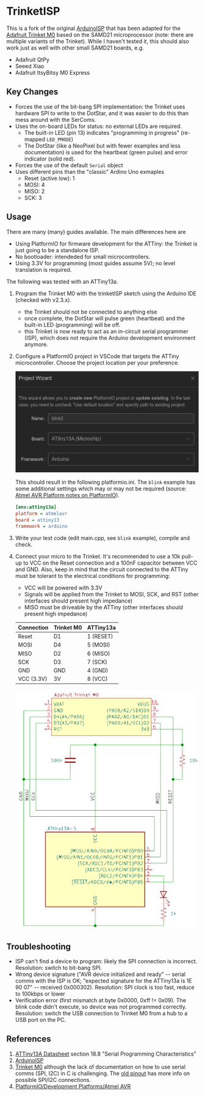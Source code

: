 # TrinketISP

This is a fork of the original [ArduinoISP](https://docs.arduino.cc/built-in-examples/arduino-isp/ArduinoISP/) that has been adapted for the [Adafruit Trinket M0](https://learn.adafruit.com/adafruit-trinket-m0-circuitpython-arduino) based on the SAMD21 microprocessor (note: there are multiple variants of the Trinket). While I haven't tested it, this should also work just as well with other small SAMD21 boards, e.g. 
* Adafruit QtPy
* Seeed Xiao
* Adafruit ItsyBitsy M0 Express

## Key Changes

* Forces the use of the bit-bang SPI implementation: the Trinket uses hardware SPI to write to the DotStar, and it was easier to do this than mess around with the SerComs. 
* Uses the on-board LEDs for status: no external LEDs are required.
    * The built-in LED (pin 13) indicates "programming in progress" (re-mapped `LED_PMODE`)
    * The DotStar (like a NeoPixel but with fewer examples and less documentation) is used for the heartbeat (green pulse) and error indicator (solid red). 
* Forces the use of the default `Serial` object
* Uses different pins than the "classic" Ardino Uno exmaples 
    * Reset (active low): 1
    * MOSI: 4
    * MISO: 2
    * SCK: 3

## Usage

There are many (many) guides available. The main differences here are

* Using PlatformIO for firmware development for the ATTiny: the Trinket is just going to be a standalone ISP.
* No bootloader: intendeded for small microcontrollers.
* Using 3.3V for programming (most guides assume 5V); no level translation is required.

The following was tested with an ATTiny13a.

1. Program the Trinket M0 with the trinketISP sketch using the Arduino IDE (checked with v2.3.x).
    * the Trinket should not be connected to anything else
    * once complete, the DotStar will pulse green (heartbeat) and the built-in LED (programming) will be off.
    * this Trinket is now ready to act as an in-circuit serial programmer (ISP), which does not require the Arduino development environment anymore.
2. Configure a PlatformIO project in VSCode that targets the ATTiny microcontroller. Choose the project location per your preference.

    ![PlatformIO New Project](./examples/images/PIO_new_project.png)

    This should result in the following platformio.ini. The `blink` example has some additional settings which may or may not be required (source: [Atmel AVR Platform notes on PlatformIO](https://docs.platformio.org/en/latest/platforms/atmelavr.html)).

    ```ini
    [env:attiny13a]
    platform = atmelavr
    board = attiny13
    framework = arduino
    ```
3. Write your test code (edit main.cpp, see `blink` example), compile and check. 
4. Connect your micro to the Trinket. It's recommended to use a 10k pull-up to VCC on the Reset connection and a 100nF capacitor between VCC and GND. Also, keep in mind that the circuit connected to the ATTiny must be tolerant to the electrical conditions for programming:
    * VCC will be powered with 3.3V
    * Signals will be applied from the Trinket to MOSI, SCK, and RST (other interfaces should present high impedance)
    * MISO must be driveable by the ATTiny (other interfaces should present high impedance)

    | Connection | Trinket M0 | ATTiny13a |
    |------------|------------|-----------|
    | Reset      | D1         | 1 (RESET) |
    | MOSI       | D4         | 5 (MOSI)  |
    | MISO       | D2         | 6 (MISO)  |
    | SCK        | D3         | 7 (SCK)   |
    | GND        | GND        | 4 (GND)   |
    | VCC (3.3V) | 3V         | 8 (VCC)   |

    ![Example connections for programming an ATTiny with a blink test](./examples/images/prog_wiring.png)
    
## Troubleshooting

* ISP can't find a device to program: likely the SPI connection is incorrect. Resolution: switch to bit-bang SPI.
* Wrong device signature ("AVR device initialized and ready" -- serial comms with the ISP is OK; "expected signature for the ATTiny13a is 1E 90 07" -- received 0x000302). Resolution: SPI clock is too fast, reduce to 100kbps or lower
* Verification error (first mismatch at byte 0x0000, 0xff != 0x09). The blink code didn't execute, so device was not programmed correctly. Resolution: switch the USB connection to Trinket M0 from a hub to a USB port on the PC.

## References

1. [ATTiny13A Datasheet](https://www.microchip.com/content/dam/mchp/documents/MCU08/ProductDocuments/DataSheets/ATtiny13A-Data-Sheet-DS40002307A.pdf) section 18.8 "Serial Programming Characteristics"
2. [ArduinoISP](https://docs.arduino.cc/built-in-examples/arduino-isp/ArduinoISP/)
3. [Trinket M0](https://learn.adafruit.com/adafruit-trinket-m0-circuitpython-arduino) although the lack of documentation on how to use serial comms (SPI, I2C) in C is challenging. The [old pinout](https://cdn-learn.adafruit.com/assets/assets/000/049/778/medium800/adafruit_products_Adafruit_Trinket_M0.png?1514756138) has more info on possible SPI/I2C connections.
4. [PlatformIO/Development Platforms/Atmel AVR](https://docs.platformio.org/en/latest/platforms/atmelavr.html) 

